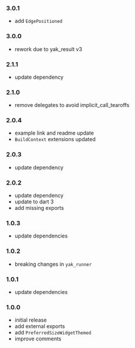 ### 3.0.1
- add `EdgePositioned`

### 3.0.0
- rework due to yak_result v3

### 2.1.1
- update dependency

### 2.1.0
- remove delegates to avoid implicit_call_tearoffs

### 2.0.4
- example link and readme update
- `BuildContext` extensions updated

### 2.0.3
- update dependency

### 2.0.2
- update dependency
- update to dart 3
- add missing exports

### 1.0.3
- update dependencies

### 1.0.2
- breaking changes in `yak_runner`

### 1.0.1
- update dependencies

### 1.0.0
- initial release
- add external exports
- add `PreferredSizeWidgetThemed`
- improve comments
